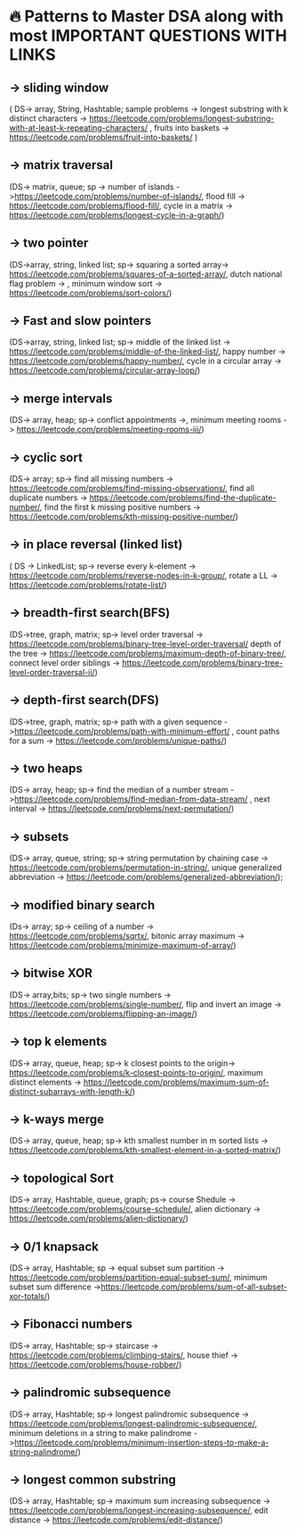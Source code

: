# 🔥 Patterns to Master DSA along with most IMPORTANT QUESTIONS WITH LINKS


## -> sliding window
( DS-> array, String, Hashtable;
sample problems -> longest substring with k distinct characters -> https://leetcode.com/problems/longest-substring-with-at-least-k-repeating-characters/
, fruits into baskets -> https://leetcode.com/problems/fruit-into-baskets/ )

## -> matrix traversal
(DS-> matrix, queue;
sp -> number of islands ->https://leetcode.com/problems/number-of-islands/,
flood fill -> https://leetcode.com/problems/flood-fill/,
cycle in a matrix -> https://leetcode.com/problems/longest-cycle-in-a-graph/)

## -> two pointer
(DS->array, string, linked list;
sp-> squaring a sorted array-> https://leetcode.com/problems/squares-of-a-sorted-array/,
dutch national flag problem -> ,
minimum window sort -> https://leetcode.com/problems/sort-colors/)

## -> Fast and slow pointers
(DS->array, string, linked list;
sp-> middle of the linked list -> https://leetcode.com/problems/middle-of-the-linked-list/,
happy number -> https://leetcode.com/problems/happy-number/,
cycle in a circular array -> https://leetcode.com/problems/circular-array-loop/)

## -> merge intervals
(DS-> array, heap;
sp-> conflict appointments ->,
minimum meeting rooms -> https://leetcode.com/problems/meeting-rooms-iii/)

## -> cyclic sort
(DS-> array;
sp-> find all missing numbers -> https://leetcode.com/problems/find-missing-observations/,
find all duplicate numbers -> https://leetcode.com/problems/find-the-duplicate-number/,
find the first k missing positive numbers -> https://leetcode.com/problems/kth-missing-positive-number/)

## -> in place reversal (linked list)
( DS -> LinkedList;
sp-> reverse every k-element -> https://leetcode.com/problems/reverse-nodes-in-k-group/,
rotate a LL -> https://leetcode.com/problems/rotate-list/)

## -> breadth-first search(BFS)
(DS->tree, graph, matrix;
sp-> level order traversal -> https://leetcode.com/problems/binary-tree-level-order-traversal/
depth of the tree -> https://leetcode.com/problems/maximum-depth-of-binary-tree/,
connect level order siblings -> https://leetcode.com/problems/binary-tree-level-order-traversal-ii/)

## -> depth-first search(DFS)
(DS->tree, graph, matrix;
sp-> path with a given sequence ->https://leetcode.com/problems/path-with-minimum-effort/
, count paths for a sum -> https://leetcode.com/problems/unique-paths/)

## -> two heaps
(DS-> array, heap;
sp-> find the median of a number stream ->https://leetcode.com/problems/find-median-from-data-stream/
, next interval -> https://leetcode.com/problems/next-permutation/)

## -> subsets
(DS-> array, queue, string;
sp-> string permutation by chaining case -> https://leetcode.com/problems/permutation-in-string/,
unique generalized abbreviation -> https://leetcode.com/problems/generalized-abbreviation/);

## -> modified binary search
(Ds-> array;
sp-> ceiling of a number -> https://leetcode.com/problems/sqrtx/,
bitonic array maximum -> https://leetcode.com/problems/minimize-maximum-of-array/)

## -> bitwise XOR
(DS-> array,bits;
sp-> two single numbers -> https://leetcode.com/problems/single-number/,
flip and invert an image -> https://leetcode.com/problems/flipping-an-image/)

## -> top k elements
(DS-> array, queue, heap;
sp-> k closest points to the origin-> https://leetcode.com/problems/k-closest-points-to-origin/,
maximum distinct elements -> https://leetcode.com/problems/maximum-sum-of-distinct-subarrays-with-length-k/)

## -> k-ways merge
(DS-> array, queue, heap;
sp-> kth smallest number in m sorted lists -> https://leetcode.com/problems/kth-smallest-element-in-a-sorted-matrix/)

## -> topological Sort
(DS-> array, Hashtable, queue, graph;
ps-> course Shedule -> https://leetcode.com/problems/course-schedule/,
alien dictionary -> https://leetcode.com/problems/alien-dictionary/)

## -> 0/1 knapsack
(DS-> array, Hashtable;
sp -> equal subset sum partition -> https://leetcode.com/problems/partition-equal-subset-sum/,
minimum subset sum difference ->https://leetcode.com/problems/sum-of-all-subset-xor-totals/)

## -> Fibonacci numbers
(DS-> array, Hashtable;
sp-> staircase -> https://leetcode.com/problems/climbing-stairs/,
house thief -> https://leetcode.com/problems/house-robber/)

## -> palindromic subsequence
(DS-> array, Hashtable;
sp-> longest palindromic subsequence -> https://leetcode.com/problems/longest-palindromic-subsequence/,
minimum deletions in a string to make palindrome ->https://leetcode.com/problems/minimum-insertion-steps-to-make-a-string-palindrome/)

## -> longest common substring
(DS-> array, Hashtable;
sp-> maximum sum increasing subsequence -> https://leetcode.com/problems/longest-increasing-subsequence/,
edit distance -> https://leetcode.com/problems/edit-distance/)